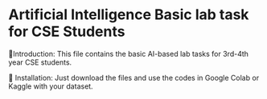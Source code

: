 # Artificial Intelligence Basic lab task for CSE Students
📌Introduction:
This file contains the basic AI-based lab tasks for 3rd-4th year CSE students.

📌 Installation:
Just download the files and use the codes in Google Colab or Kaggle with your dataset.
